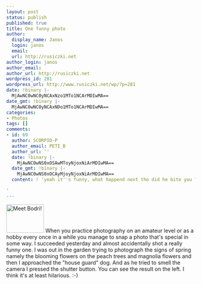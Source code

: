```yaml
---
layout: post
status: publish
published: true
title: One funny photo
author:
  display_name: Janos
  login: janos
  email: 
  url: http://rusiczki.net
author_login: janos
author_email: 
author_url: http://rusiczki.net
wordpress_id: 281
wordpress_url: http://www.rusiczki.net/wp/?p=281
date: !binary |-
  MjAwNC0wNC0yNCAxNzo1MTo1NCArMDIwMA==
date_gmt: !binary |-
  MjAwNC0wNC0yNCAxNDo1MTo1NCArMDIwMA==
categories:
- Photos
tags: []
comments:
- id: 69
  author: SCORPIO-P
  author_email: PETI_B
  author_url: ''
  date: !binary |-
    MjAwNC0wNS0xOSAwMToyNjoxNiArMDIwMA==
  date_gmt: !binary |-
    MjAwNC0wNS0xOCAyMjoyNjoxNiArMDIwMA==
  content: ! 'yeah it''s funny, what happend next tho did he bite you ?

'
---
```

<p><a href="http://www.rusiczki.net/blog/blogpics/funny_dog.php" onclick="window.open('http://www.rusiczki.net/blog/blogpics/funny_dog.php','popup','width=1024,height=768,scrollbars=no,resizable=no,toolbar=no,directories=no,location=no,menubar=no,status=no,left=0,top=0'); return false"><img src="http://www.rusiczki.net/blog/blogpics/funny_dog-thumb.jpg" width="100" height="75" border="0" alt="Meet Bodri!" class="postimage" /></a> When you practice photography on an amateur level or as a hobby every once in a while you manage to snap a photo that's special in some way. I succeeded yesterday and almost accidentally shot a really funny one. I was out in the garden trying to photograph the signs of spring namely the blooming flowers on the peach trees and magnolia flowers and then I approached the "house guard" dog. And as he tried to smell the camera I pressed the shutter button. You can see the result on the left. I think it's at least hilarious. :-)</p>
